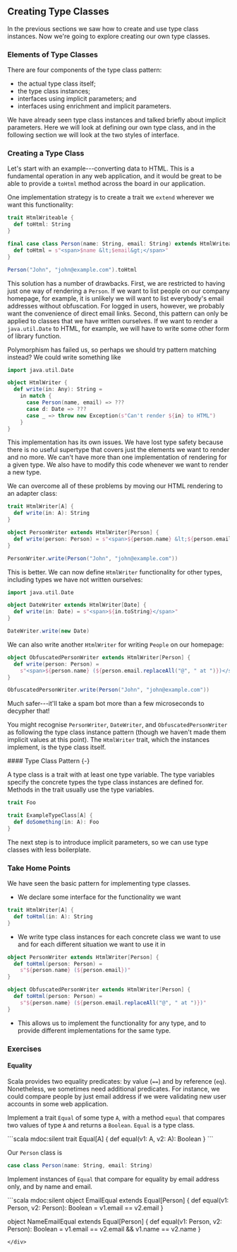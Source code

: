 ## Creating Type Classes

In the previous sections we saw how to create and use type class instances. Now we're going to explore creating our own type classes.

### Elements of Type Classes

There are four components of the type class pattern:

- the actual type class itself;
- the type class instances;
- interfaces using implicit parameters; and
- interfaces using enrichment and implicit parameters.

We have already seen type class instances and talked briefly about implicit parameters. Here we will look at defining our own type class, and in the following section we will look at the two styles of interface.

### Creating a Type Class

Let's start with an example---converting data to HTML. This is a fundamental operation in any web application, and it would be great to be able to provide a `toHtml` method across the board in our application.

One implementation strategy is to create a trait we `extend` wherever we want this functionality:

```scala mdoc:silent
trait HtmlWriteable {
  def toHtml: String
}

final case class Person(name: String, email: String) extends HtmlWriteable {
  def toHtml = s"<span>$name &lt;$email&gt;</span>"
}
```

```scala mdoc
Person("John", "john@example.com").toHtml
```

This solution has a number of drawbacks. First, we are restricted to having just one way of rendering a `Person`. If we want to list people on our company homepage, for example, it is unlikely we will want to list everybody's email addresses without obfuscation. For logged in users, however, we probably want the convenience of direct email links. Second, this pattern can only be applied to classes that we have written ourselves. If we want to render a `java.util.Date` to HTML, for example, we will have to write some other form of library function.

Polymorphism has failed us, so perhaps we should try pattern matching instead? We could write something like

```scala mdoc:invisible
import java.util.Date
```

```scala mdoc:silent
object HtmlWriter {
  def write(in: Any): String =
    in match {
      case Person(name, email) => ???
      case d: Date => ???
      case _ => throw new Exception(s"Can't render ${in} to HTML")
    }
}
```

This implementation has its own issues. We have lost type safety because there is no useful supertype that covers just the elements we want to render and no more. We can't have more than one implementation of rendering for a given type. We also have to modify this code whenever we want to render a new type.

We can overcome all of these problems by moving our HTML rendering to an adapter class:

```scala mdoc:silent
trait HtmlWriter[A] {
  def write(in: A): String
}

object PersonWriter extends HtmlWriter[Person] {
  def write(person: Person) = s"<span>${person.name} &lt;${person.email}&gt;</span>"
}
```

```scala mdoc
PersonWriter.write(Person("John", "john@example.com"))
```

This is better. We can now define `HtmlWriter` functionality for other types, including types we have not written ourselves:

```scala mdoc:silent
import java.util.Date

object DateWriter extends HtmlWriter[Date] {
  def write(in: Date) = s"<span>${in.toString}</span>"
}
```

```scala mdoc
DateWriter.write(new Date)
```

We can also write another `HtmlWriter` for writing `People` on our homepage:

```scala mdoc:silent
object ObfuscatedPersonWriter extends HtmlWriter[Person] {
  def write(person: Person) =
    s"<span>${person.name} (${person.email.replaceAll("@", " at ")})</span>"
}
```

```scala mdoc
ObfuscatedPersonWriter.write(Person("John", "john@example.com"))
```

Much safer---it'll take a spam bot more than a few microseconds to decypher that!

You might recognise `PersonWriter`, `DateWriter`, and `ObfuscatedPersonWriter` as following the type class instance pattern (though we haven't made them implicit values at this point). The `HtmlWriter` trait, which the instances implement, is the type class itself.

<div class="callout callout-info">
#### Type Class Pattern {-}

A type class is a trait with at least one type variable. The type variables specify the concrete types the type class instances are defined for. Methods in the trait usually use the type variables.

```scala mdoc:invisible
trait Foo
```

```scala mdoc:silent
trait ExampleTypeClass[A] {
  def doSomething(in: A): Foo
}
```

</div>

The next step is to introduce implicit parameters, so we can use type classes with less boilerplate.

### Take Home Points

We have seen the basic pattern for implementing type classes.

- We declare some interface for the functionality we want

```scala mdoc:silent
trait HtmlWriter[A] {
  def toHtml(in: A): String
}
```

- We write type class instances for each concrete class we want to use and for each different situation we want to use it in

```scala mdoc:silent
object PersonWriter extends HtmlWriter[Person] {
  def toHtml(person: Person) =
    s"${person.name} (${person.email})"
}

object ObfuscatedPersonWriter extends HtmlWriter[Person] {
  def toHtml(person: Person) =
    s"${person.name} (${person.email.replaceAll("@", " at ")})"
}
```

- This allows us to implement the functionality for any type, and to provide different implementations for the same type.

### Exercises

#### Equality

Scala provides two equality predicates: by value (`==`) and by reference (`eq`). Nonetheless, we sometimes need additional predicates. For instance, we could compare people by just email address if we were validating new user accounts in some web application.

Implement a trait `Equal` of some type `A`, with a method `equal` that compares two values of type `A` and returns a `Boolean`. `Equal` is a type class.

<div class="solution">
```scala mdoc:silent
trait Equal[A] {
  def equal(v1: A, v2: A): Boolean
}
```
</div>

Our `Person` class is

```scala mdoc:silent
case class Person(name: String, email: String)
```

Implement instances of `Equal` that compare for equality by email address only, and by name and email.

<div class="solution">
```scala mdoc:silent
object EmailEqual extends Equal[Person] {
  def equal(v1: Person, v2: Person): Boolean =
    v1.email == v2.email
}

object NameEmailEqual extends Equal[Person] {
def equal(v1: Person, v2: Person): Boolean =
v1.email == v2.email && v1.name == v2.name
}

```
</div>
```
